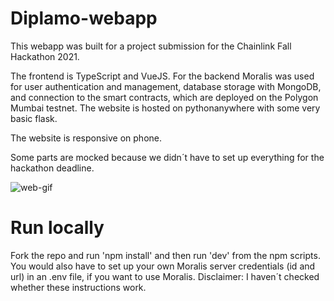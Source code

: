 # Diplamo-webapp

This webapp was built for a project submission for the Chainlink Fall Hackathon 2021.

The frontend is TypeScript and VueJS. 
For the backend Moralis was used for user authentication and management, database storage with MongoDB, and connection to the smart contracts, which are deployed on the Polygon Mumbai testnet. The website is hosted on pythonanywhere with some very basic flask.

The website is responsive on phone.

Some parts are mocked because we didn´t have to set up everything for the hackathon deadline.

![web-gif](https://user-images.githubusercontent.com/78375761/145259770-c4969a48-ffeb-47c0-bec5-a6156de4a6e9.gif)

# Run locally
Fork the repo and run 'npm install' and then run 'dev' from the npm scripts. You would also have to set up your own Moralis server credentials (id and url) in an .env file, if you want to use Moralis. Disclaimer: I haven´t checked whether these instructions work.
